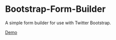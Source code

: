 Bootstrap-Form-Builder
======================

A simple form builder for use with Twitter Bootstrap.

[Demo](http://bootsnipp.com/snippets/g5X5z)
